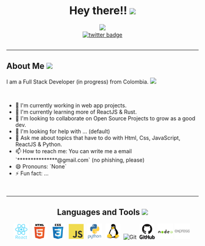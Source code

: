 
<div id="header" align="center">
    <h1>
    Hey there!!
    <img src="https://media.giphy.com/media/Q7LHmoFwVP6Yc1swZs/giphy.gif" width="50px"/>
</h1>
    <img src="https://media.giphy.com/media/cmCEsJZHYBPels360q/giphy.gif" width="250px"/>
</div>
<div id="badges" align="center">
    <a href="twitter.com" target="_blank">
        <img src="https://img.shields.io/badge/Twitter-blue?style=for-the-badge&logo=twitter&logoColor=white" alt="twitter badge">
    </a>
</div>
<div align="center">
  <img src="https://komarev.com/ghpvc/?username=javiersteven&style=flat-square&color=blue" alt=""/>
</div>
<div align="center">
</div>

---

<h2>About Me <img src="https://media.giphy.com/media/LOnt6uqjD9OexmQJRB/giphy.gif" width="60"/></h2>
<p>I am a Full Stack Developer (in progress) from Colombia. <img src="https://media.giphy.com/media/WUlplcMpOCEmTGBtBW/giphy.gif" width="60" /></p>
<br />
<ul>
    <li>🔭 I'm currently working in web app projects.</li>
    <li>🌱 I'm currently learning more of ReactJS & Rust.</li>
    <li>👯 I'm looking to collaborate on Open Source Projects to grow as a good dev.</li>
    <li>🤔 I'm looking for help with ... (default)</li>
    <li>💬 Ask me about topics that have to do with Html, Css, JavaScript, ReactJS & Python.</li>
    <li>📫 How to reach me: You can write me a email `***************@gmail.com` (no phishing, please)   </li>
    <li>😄 Pronouns: `None`</li>
    <li>⚡ Fun fact: ...</li>
</ul>
<br />

---


<div align="center">
<h2>Languages and Tools <img src="https://media.giphy.com/media/jSKBmKkvo2dPQQtsR1/giphy.gif" width="60"/></h2>
    <img 
        src="https://github.com/devicons/devicon/blob/master/icons/react/react-original-wordmark.svg" 
        title="React" 
        alt="React" 
        width="40" 
        height="40"
    />&nbsp;
    <img 
        src="https://github.com/devicons/devicon/blob/master/icons/html5/html5-original-wordmark.svg" 
        title="html5" 
        alt="html5" 
        width="40" 
        height="40"
    />&nbsp;
    <img 
        src="https://github.com/devicons/devicon/blob/master/icons/css3/css3-original-wordmark.svg" 
        title="Css3" 
        alt="Css3" 
        width="40" 
        height="40"
    />&nbsp;
    <img 
        src="https://github.com/devicons/devicon/blob/master/icons/javascript/javascript-original.svg" 
        title="JavaScript" 
        alt="JavaScript" 
        width="40" 
        height="40"
    />&nbsp;
    <img 
        src="https://github.com/devicons/devicon/blob/master/icons/python/python-original-wordmark.svg" 
        title="Python" 
        alt="Python" 
        width="40" 
        height="40"
    />&nbsp;
    <img 
        src="https://github.com/devicons/devicon/blob/master/icons/linux/linux-original.svg" 
        title="Linux" 
        alt="Linux" 
        width="40" 
        height="40"
    />&nbsp;
    <img 
        src="https://github.chttps://github.com/devicons/devicon/blob/master/icons/git/git-original-wordmark.svg" 
        title="Git" 
        alt="Git" 
        width="40" 
        height="40"
    />&nbsp;
    <img 
        src="https://github.com/devicons/devicon/blob/master/icons/github/github-original-wordmark.svg" 
        title="Github" 
        alt="Github" 
        width="40" 
        height="40"
    />&nbsp;
    <img 
        src="https://github.com/devicons/devicon/blob/master/icons/nodejs/nodejs-original-wordmark.svg" 
        title="NodeJS" 
        alt="NodeJS" 
        width="40" 
        height="40"
    />
    <img 
        src="https://github.com/devicons/devicon/blob/master/icons/express/express-original-wordmark.svg" 
        title="Express" 
        alt="Express" 
        width="40" 
        height="40"
    />&nbsp;

</div>
